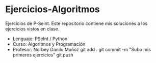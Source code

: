 # Ejercicios-Algoritmos
Ejercicios de P-Seint. Este repositorio contiene mis soluciones a los ejercicios vistos en clase.
- Lenguaje: PSeInt / Python
- Curso: Algoritmos y Programación
- Profesor: Norbey Danilo Muñoz
git add .
git commit -m "Subo mis primeros ejercicios"
git push
